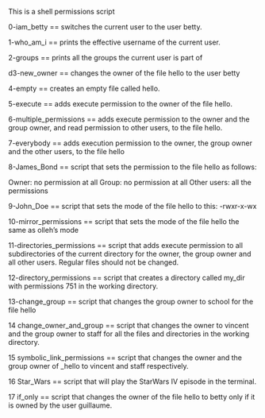 This is a shell permissions script

0-iam_betty == switches the current user to the user betty.

1-who_am_i == prints the effective username of the current user.

2-groups == prints all the groups the current user is part of

d3-new_owner == changes the owner of the file hello to the user betty

4-empty == creates an empty file called hello.

5-execute == adds execute permission to the owner of the file hello.

6-multiple_permissions == adds execute permission to the owner and the group owner, and read permission to other users, to the file hello.

7-everybody == adds execution permission to the owner, the group owner and the other users, to the file hello

8-James_Bond == script that sets the permission to the file hello as follows:

Owner: no permission at all
Group: no permission at all
Other users: all the permissions

9-John_Doe == script that sets the mode of the file hello to this:
-rwxr-x-wx

10-mirror_permissions == script that sets the mode of the file hello the same as olleh’s mode

11-directories_permissions ==  script that adds execute permission to all subdirectories of the current directory for the owner, the group owner and all other users. Regular files should not be changed.

12-directory_permissions == script that creates a directory called my_dir with permissions 751 in the working directory.

13-change_group == script that changes the group owner to school for the file hello

14 change_owner_and_group == script that changes the owner to vincent and the group owner to staff for all the files and directories in the working directory.

15 symbolic_link_permissions == script that changes the owner and the group owner of _hello to vincent and staff respectively.

16 Star_Wars == script that will play the StarWars IV episode in the terminal.

17 if_only == script that changes the owner of the file hello to betty only if it is owned by the user guillaume.
